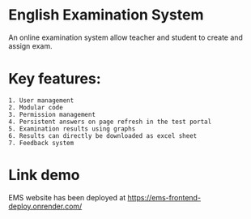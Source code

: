 # English Examination System

An online examination system allow teacher and student to create and assign exam.

# Key features:
    1. User management
    2. Modular code
    3. Permission management
    4. Persistent answers on page refresh in the test portal
    5. Examination results using graphs
    6. Results can directly be downloaded as excel sheet
    7. Feedback system
 
# Link demo

EMS website has been deployed at https://ems-frontend-deploy.onrender.com/
